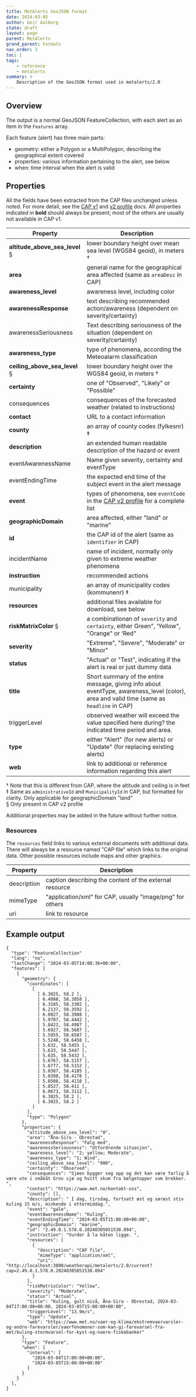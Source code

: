 ```yaml
---
title: MetAlerts GeoJSON format
date: 2024-03-05
author: Geir Aalberg
state: draft
layout: page
parent: MetAlerts
grand_parent: Formats
nav_order: 3
toc: 1
tags:
    - reference
    - metalerts
summary: >
    Description of the GeoJSON format used in metalerts/2.0
---
```


## Overview

The output is a normal GeoJSON FeatureCollection, with each alert as an item
in the `Features` array.

Each feature (alert) has three main parts:

- geometry: either a Polygon or a MultiPolygon, describing the geographical extent covered
- properties: various information pertaining to the alert, see below
- when: time interval when the alert is valid

## Properties

All the fields have been extracted from the CAP files unchanged unless noted.
For more detail, see the [CAP v1](.//CAP-v1-profile) and [v2 profile](.//CAP-v2-profile) docs.
All properties indicated in **bold** should always be present; most of the others are usually
not available in CAP v1.

|Property|Description|
|--------|-----------|
|**altitude_above_sea_level** §|lower boundary height over mean sea level (WGS84 geoid), in meters †|
|**area**|general name for the geographical area affected (same as `areaDesc` in CAP)|
|**awareness_level**|awareness level, including color|
|**awarenessResponse**|text describing recommended action/awareness (dependent on severity/certainty)|
|awarenessSeriousness|Text describing seriousness of the situation (dependent on severity/certainty)|
|**awareness_type**|type of phenomena, according the Meteoalarm classification|
|**ceiling_above_sea_level** §|lower boundary height over the WGS84 geoid, in meters †|
|**certainty**|one of "Observed", "Likely" or "Possible"|
|consequences|consequences of the forecasted weather (related to instructions)|
|**contact**|URL to a contact information|
|**county**|an array of county codes (fylkesnr) ‡|
|**description**|an extended human readable description of the hazard or event|
|eventAwarenessName|Name given severity, certainty and eventType|
|eventEndingTime|the expected end time of the subject event in the alert message|
|**event**|types of phenomena, see `eventCode` in the [CAP v2 profile](.//CAP-v2-profile) for a complete list|
|**geographicDomain**|area affected, either "land" or "marine"|
|**id**|the CAP id of the alert (same as `identifier` in CAP)|
|incidentName|name of incident, normally only given to extreme weather phenomena|
|**instruction**|recommended actions|
|municipality|an array of municipality codes (kommunenr) ‡|
|**resources**|additional files available for download, see below|
|**riskMatrixColor** §|a combinationan of `severity` and `certainty`, either Green", ‘Yellow", "Orange" or ‘Red"|
|**severity**|"Extreme", "Severe", "Moderate" or "Minor"|
|**status**|"Actual" or "Test", indicating if the alert is real or just dummy data|
|**title**|Short summary of the entire message, giving info about eventType, awareness_level (color), area and valid time (same as `headline` in CAP)|
|triggerLevel|observed weather will exceed the value specified here during? the indicated time period and area.|
|**type**|either "Alert" (for new alerts) or "Update" (for replacing existing alerts)|
|**web**|link to additional or reference information regarding this alert|

† Note that this is different from CAP, where the altitude and ceiling is in feet<br>
‡ Same as `administrativeId` and `MunicipalityId` in CAP, but formatted for clarity. Only applicable for geographicDomain "land"<br>
§ Only present in CAP v2 profile

Additional properties may be added in the future without further notice.

### Resources

The `resources` field links to various external documents with additional data.
There will always be a resource named "CAP file" which links to the original data.
Other possible resources include maps and other graphics.

|Property|Description|
|--------|-----------|
|description|caption describing the content of the external resource|
|mimeType|"application/xml" for CAP, usually "image/png" for others|
|uri|link to resource|

## Example output

```
{
  "type": "FeatureCollection"
  "lang": "no",
  "lastChange": "2024-03-05T14:08:36+00:00",
  "features": [
    {
      "geometry": {
        "coordinates": [
          [
            [ 6.3025, 58.2 ],
            [ 6.4088, 58.3058 ],
            [ 6.3185, 58.3302 ],
            [ 6.2137, 58.3592 ],
            [ 6.0827, 58.3988 ],
            [ 5.9707, 58.4442 ],
            [ 5.8422, 58.4987 ],
            [ 5.6927, 58.5687 ],
            [ 5.5955, 58.6587 ],
            [ 5.5248, 58.6458 ],
            [ 5.632, 58.5455 ],
            [ 5.633, 58.5447 ],
            [ 5.635, 58.5432 ],
            [ 5.6767, 58.5157 ],
            [ 5.6777, 58.5152 ],
            [ 5.8387, 58.4185 ],
            [ 5.8398, 58.4178 ],
            [ 5.8508, 58.4118 ],
            [ 5.8527, 58.411 ],
            [ 6.0673, 58.3112 ],
            [ 6.3025, 58.2 ],
            [ 6.3025, 58.2 ]
          ]
        ],
        "type": "Polygon"
      },
      "properties": {
        "altitude_above_sea_level": "0",
        "area": "Åna-Sira - Obrestad",
        "awarenessResponse": "Følg med",
        "awarenessSeriousness": "Utfordrende situasjon",
        "awareness_level": "2; yellow; Moderate",
        "awareness_type": "1; Wind",
        "ceiling_above_sea_level": "900",
        "certainty": "Observed",
        "consequences": "Sjøen bygger seg opp og det kan være farlig å være ute i småbåt Grov sjø og hvitt skum fra bølgetopper som brekker. ",
        "contact": "https://www.met.no/kontakt-oss",
        "county": [],
        "description": " I dag, tirsdag, fortsatt øst og sørøst stiv kuling 15 m/s, minkende i ettermiddag.",
        "event": "gale",
        "eventAwarenessName": "Kuling",
        "eventEndingTime": "2024-03-05T15:00:00+00:00",
        "geographicDomain": "marine",
        "id": "2.49.0.1.578.0.20240305051538.094",
        "instruction": "Vurder å la båten ligge. ",
        "resources": [
          {
            "description": "CAP file",
            "mimeType": "application/xml",
            "uri": "http://localhost:3000/weatherapi/metalerts/2.0/current?cap=2.49.0.1.578.0.20240305051538.094"
          }
        ],
        "riskMatrixColor": "Yellow",
        "severity": "Moderate",
        "status": "Actual",
        "title": "Kuling, gult nivå, Åna-Sira - Obrestad, 2024-03-04T17:00:00+00:00, 2024-03-05T15:00:00+00:00",
        "triggerLevel": "13.9m/s",
        "type": "Update",
        "web": "https://www.met.no/vaer-og-klima/ekstremvaervarsler-og-andre-farevarsler/vaerfenomener-som-kan-gi-farevarsel-fra-met/kuling-stormvarsel-for-kyst-og-naere-fiskebanker"
      },
      "type": "Feature",
      "when": {
        "interval": [
          "2024-03-04T17:00:00+00:00",
          "2024-03-05T15:00:00+00:00"
        ]
      }
    }
  ],
}
```
